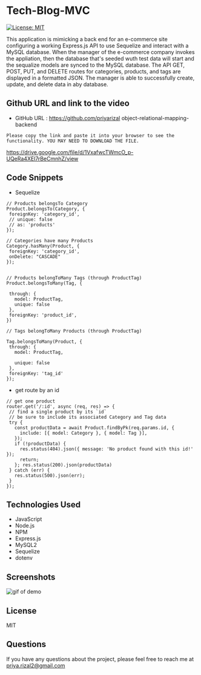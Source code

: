 # Tech-Blog-MVC

[![License: MIT](https://img.shields.io/badge/License-MIT-yellow.svg)](https://opensource.org/licenses/MIT)


This application is mimicking a back end for an e-commerce site configuring a working Express.js API to use Sequelize and interact with a MySQL database. When the manager of the e-commerce company invokes the appliation, then the database that's seeded wuth test data will start and the sequalize models are synced to the MySQL database. The API GET, POST, PUT, and DELETE routes for categories, products, and tags are displayed in a formatted JSON. The manager is able to successfully create, update, and delete data in aby database. 


## Github URL and link to the video

- GitHub URL : https://github.com/priyarizal object-relational-mapping-backend

```
Please copy the link and paste it into your browser to see the functionality. YOU MAY NEED TO DOWNLOAD THE FILE. 
```
https://drive.google.com/file/d/1VxafwcTWmcO_p-UQeRa4XEl7rBeCmnhZ/view


## Code Snippets
 - Sequelize

 ```
 // Products belongsTo Category
Product.belongsTo(Category, {
  foreignKey: 'category_id',
  // unique: false
  // as: 'products'
});

// Categories have many Products
Category.hasMany(Product, {
  foreignKey: 'category_id',
  onDelete: "CASCADE"
});


// Products belongToMany Tags (through ProductTag)
Product.belongsToMany(Tag, {

  through: {
    model: ProductTag,
    unique: false
  },
  foreignKey: 'product_id',
})

// Tags belongToMany Products (through ProductTag)

Tag.belongsToMany(Product, {
  through: {
    model: ProductTag,

    unique: false
  },
  foreignKey: 'tag_id'
});

 ```
 - get route by an id
 ```
 // get one product
router.get('/:id', async (req, res) => {
  // find a single product by its `id`
  // be sure to include its associated Category and Tag data
  try {
    const productData = await Product.findByPk(req.params.id, {
      include: [{ model: Category }, { model: Tag }],
    });
    if (!productData) {
      res.status(404).json({ message: 'No product found with this id!' });
      return;
    }; res.status(200).json(productData)
  } catch (err) {
    res.status(500).json(err);
  }
});
```

## Technologies Used
- JavaScript
- Node.js
- NPM
- Express.js
- MySQL2
- Sequelize
- dotenv


## Screenshots
![gif of demo](./Develop/images/1.png)

## License
MIT

## Questions
If you have any questions about the project, please feel free to reach me at priya.rizal2@gmail.com